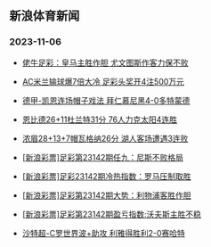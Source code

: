## 新浪体育新闻 
### 2023-11-06

+ [佬牛足彩：皇马主胜作胆  尤文图斯作客力保不败](https://sports.sina.com.cn/l/2023-11-05/doc-imztppas4991211.shtml)

+ [AC米兰输球爆7倍大冷 足彩头奖开4注500万元](https://sports.sina.com.cn/l/2023-11-05/doc-imztphuu5102383.shtml)

+ [德甲-凯恩连场帽子戏法 拜仁慕尼黑4-0多特蒙德](https://sports.sina.com.cn/global/germany/2023-11-05/doc-imztphuu5107672.shtml)

+ [恩比德26+11杜兰特31分 76人力克太阳4连胜](https://sports.sina.com.cn/basketball/nba/2023-11-05/doc-imztppau1756436.shtml)

+ [浓眉28+13+7帽瓦格纳26分 湖人客场遭遇3连败](https://sports.sina.com.cn/basketball/nba/2023-11-05/doc-imztppau1773403.shtml)

+ [[新浪彩票]足彩第23142期任九：尼斯不败格局](https://sports.sina.com.cn/l/2023-11-05/doc-imztphuu5103417.shtml)

+ [[新浪彩票]足彩23142期冷热指数：罗马压制取胜](https://sports.sina.com.cn/l/2023-11-05/doc-imztphuw1881059.shtml)

+ [[新浪彩票]足彩第23142期大势：利物浦客胜作胆](https://sports.sina.com.cn/l/2023-11-05/doc-imztphuu5104245.shtml)

+ [[新浪彩票]足彩第23142期盈亏指数:沃夫斯主胜不稳](https://sports.sina.com.cn/l/2023-11-05/doc-imztphuu5103778.shtml)

+ [沙特超-C罗世界波+助攻 利雅得胜利2-0赛哈特](https://sports.sina.com.cn/global/others/2023-11-05/doc-imztppau9456195.shtml)

